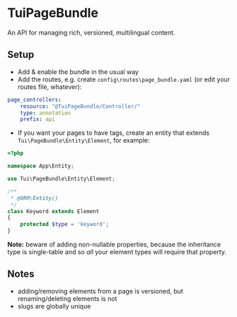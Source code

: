 # TuiPageBundle

An API for managing rich, versioned, multilingual content.

## Setup

* Add & enable the bundle in the usual way
* Add the routes, e.g. create `config\routes\page_bundle.yaml` (or edit your routes file, whatever):

```yaml
page_controllers:
    resource: "@TuiPageBundle/Controller/"
    type: annotation
    prefix: api
```

* If you want your pages to have tags, create an entity that extends `Tui\PageBundle\Entity\Element`, for example:

```php
<?php

namespace App\Entity;

use Tui\PageBundle\Entity\Element;

/**
 * @ORM\Entity()
 */
class Keyword extends Element
{
    protected $type = 'keyword';
}
```

**Note:** beware of adding non-nullable properties, because the inheritance type is single-table and so *all* your element types will require that property.

## Notes

* adding/removing elements from a page is versioned, but renaming/deleting elements is not
* slugs are globally unique

